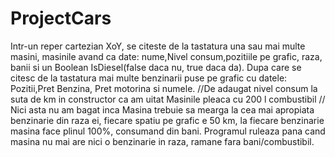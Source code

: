 # ProjectCars
Intr-un reper cartezian XoY, se citeste de la tastatura una sau mai multe masini, masinile avand ca date: nume,Nivel consum,pozitiile pe grafic, raza, banii 
si un Boolean IsDiesel(false daca nu, true daca da).
Dupa care se citesc de la tastatura mai multe benzinarii puse pe grafic cu datele: Pozitii,Pret Benzina, Pret motorina si numele.
//De adaugat nivel consum la suta de km in constructor ca am uitat
Masinile pleaca cu 200 l combustibil // Nici asta nu am bagat inca 
Masina trebuie sa mearga la cea mai apropiata benzinarie din raza ei, fiecare spatiu pe grafic e 50 km, la fiecare benzinarie masina face plinul 100%,
consumand din bani.
Programul ruleaza pana cand masina nu mai are nici o benzinarie in raza, ramane fara bani/combustibil.

